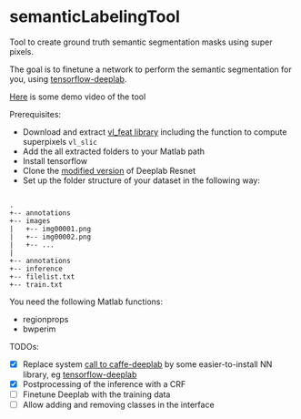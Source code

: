 # semanticLabelingTool
Tool to create ground truth semantic segmentation masks using super pixels. 

The goal is to finetune a network to perform the semantic segmentation for you,
using [tensorflow-deeplab](https://github.com/DrSleep/tensorflow-deeplab-resnet).

[Here](https://youtu.be/oycY0ZMMszI) is some demo video of the tool

Prerequisites:
 - Download and extract [vl_feat library](http://www.vlfeat.org/) including the function to compute superpixels `vl_slic`
 - Add the all extracted folders to your Matlab path
 - Install tensorflow
 - Clone the [modified version](https://github.com/ben300694/tensorflow-deeplab-resnet) of Deeplab Resnet 
 - Set up the folder structure of your dataset in the following way:
```

.
+-- annotations
+-- images
|   +-- img00001.png
|   +-- img00002.png
|   +-- ...
|
+-- annotations
+-- inference
+-- filelist.txt
+-- train.txt

```




You need the following Matlab functions:
 - regionprops
 - bwperim





TODOs:
 - [x] Replace system [call to caffe-deeplab](https://github.com/mgarbade/semanticLabelingTool/blob/43cbde95bf7fbd802e0f25f773517d2a3956cb82/getSematicLabels.m#L1-L41) by some easier-to-install NN library, eg [tensorflow-deeplab](https://github.com/DrSleep/tensorflow-deeplab-resnet)
 - [x] Postprocessing of the inference with a CRF
 - [ ] Finetune Deeplab with the training data
 - [ ] Allow adding and removing classes in the interface
